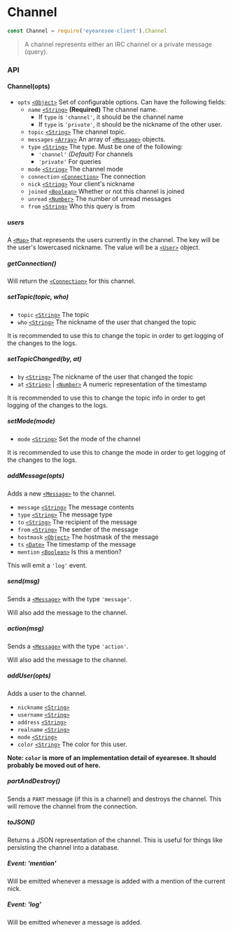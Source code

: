 # Channel

```js
const Channel = require('eyearesee-client').Channel
```

> A channel represents either an IRC channel or a private message (query).

### API

#### Channel(opts)

* `opts` [`<Object>`][] Set of configurable options.
  Can have the following fields:
  * `name` [`<String>`][] **(Required)** The channel name.
    * If `type` is `'channel'`, it should be the channel name
    * If `type` is `'private'`, it should be the nickname of the other user.
  * `topic` [`<String>`][] The channel topic.
  * `messages` [`<Array>`][] An array of [`<Message>`][] objects.
  * `type` [`<String>`][] The type. Must be one of the following:
    * `'channel'` *(Default)* For channels
    * `'private'` For queries
  * `mode` [`<String>`][] The channel mode
  * `connection` [`<Connection>`][] The connection
  * `nick` [`<String>`][] Your client's nickname
  * `joined` [`<Boolean>`][] Whether or not this channel is joined
  * `unread` [`<Number>`][] The number of unread messages
  * `from` [`<String>`][] Who this query is from


##### users

A [`<Map>`][] that represents the users currently in the channel.
The key will be the user's lowercased nickname.
The value will be a [`<User>`][] object.


##### getConnection()

Will return the [`<Connection>`][] for this channel.


##### setTopic(topic, who)

* `topic` [`<String>`][] The topic
* `who` [`<String>`][] The nickname of the user that changed the topic

It is recommended to use this to change the topic in order to get
logging of the changes to the logs.


##### setTopicChanged(by, at)

* `by` [`<String>`][] The nickname of the user that changed the topic
* `at` [`<String>`][] | [`<Number>`][] A numeric representation of the timestamp

It is recommended to use this to change the topic info in order to get
logging of the changes to the logs.


##### setMode(mode)

* `mode` [`<String>`][] Set the mode of the channel

It is recommended to use this to change the mode in order to get
logging of the changes to the logs.


##### addMessage(opts)

Adds a new [`<Message>`][] to the channel.

* `message` [`<String>`][] The message contents
* `type` [`<String>`][] The message type
* `to` [`<String>`][] The recipient of the message
* `from` [`<String>`][] The sender of the message
* `hostmask` [`<Object>`][] The hostmask of the message
* `ts` [`<Date>`][] The timestamp of the message
* `mention` [`<Boolean>`][] Is this a mention?

This will emit a `'log'` event.


##### send(msg)

Sends a [`<Message>`][] with the type `'message'`.

Will also add the message to the channel.


##### action(msg)

Sends a [`<Message>`][] with the type `'action'`.

Will also add the message to the channel.


##### addUser(opts)

Adds a user to the channel.

* `nickname` [`<String>`][]
* `username` [`<String>`][]
* `address` [`<String>`][]
* `realname` [`<String>`][]
* `mode` [`<String>`][]
* `color` [`<String>`][] The color for this user.

**Note: `color` is more of an implementation detail of eyearesee.
It should probably be moved out of here.**


##### partAndDestroy()

Sends a `PART` message (if this is a channel) and destroys the channel.
This will remove the channel from the connection.


##### toJSON()

Returns a JSON representation of the channel. This is useful for things like
persisting the channel into a database.


##### Event: 'mention'

Will be emitted whenever a message is added with a mention of the current
nick.


##### Event: 'log'

Will be emitted whenever a message is added.


[`<Array>`]: https://mdn.io/array
[`<Boolean>`]: https://mdn.io/boolean
[`<Date>`]: https://mdn.io/date
[`<Object>`]: https://mdn.io/object
[`<Map>`]: https://mdn.io/map
[`<Number>`]: https://mdn.io/number
[`<String>`]: https://mdn.io/string
[`<Connection>`]: connection.md
[`<Message>`]: message.md
[`<User>`]: user.md
